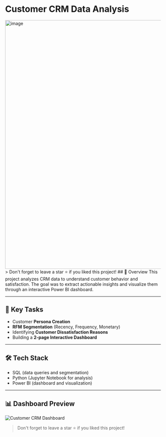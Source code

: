 # Customer CRM Data Analysis
<img width="1454" height="805" alt="image" src="https://github.com/user-attachments/assets/85df8db5-fa20-427d-b9c0-44bc4e900b50" />
> Don't forget to leave a star ⭐️ if you liked this project!
## 📘 Overview
This project analyzes CRM data to understand customer behavior and satisfaction.  
The goal was to extract actionable insights and visualize them through an interactive Power BI dashboard.

---

## 🧩 Key Tasks
- Customer **Persona Creation**  
- **RFM Segmentation** (Recency, Frequency, Monetary)  
- Identifying **Customer Dissatisfaction Reasons**  
- Building a **2-page Interactive Dashboard**

---

## 🛠️ Tech Stack
- SQL (data queries and segmentation)
- Python (Jupyter Notebook for analysis)
- Power BI (dashboard and visualization)

---

## 📊 Dashboard Preview

![Customer CRM Dashboard](images/dashboard-preview.png)

> Don't forget to leave a star ⭐️ if you liked this project!

